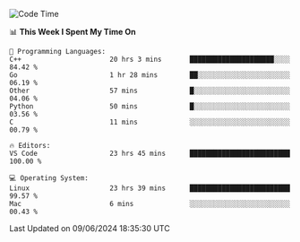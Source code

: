 
<!--START_SECTION:waka-->
![Code Time](http://img.shields.io/badge/Code%20Time-2%2C072%20hrs%2049%20mins-blue)

📊 **This Week I Spent My Time On** 

```text
💬 Programming Languages: 
C++                      20 hrs 3 mins       █████████████████████░░░░   84.42 % 
Go                       1 hr 28 mins        ██░░░░░░░░░░░░░░░░░░░░░░░   06.19 % 
Other                    57 mins             █░░░░░░░░░░░░░░░░░░░░░░░░   04.06 % 
Python                   50 mins             █░░░░░░░░░░░░░░░░░░░░░░░░   03.56 % 
C                        11 mins             ░░░░░░░░░░░░░░░░░░░░░░░░░   00.79 % 

🔥 Editors: 
VS Code                  23 hrs 45 mins      █████████████████████████   100.00 % 

💻 Operating System: 
Linux                    23 hrs 39 mins      █████████████████████████   99.57 % 
Mac                      6 mins              ░░░░░░░░░░░░░░░░░░░░░░░░░   00.43 % 
```


 Last Updated on 09/06/2024 18:35:30 UTC
<!--END_SECTION:waka-->

